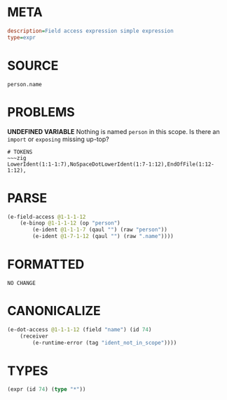 # META
~~~ini
description=Field access expression simple expression
type=expr
~~~
# SOURCE
~~~roc
person.name
~~~
# PROBLEMS
**UNDEFINED VARIABLE**
Nothing is named `person` in this scope.
Is there an `import` or `exposing` missing up-top?


~~~
# TOKENS
~~~zig
LowerIdent(1:1-1:7),NoSpaceDotLowerIdent(1:7-1:12),EndOfFile(1:12-1:12),
~~~
# PARSE
~~~clojure
(e-field-access @1-1-1-12
	(e-binop @1-1-1-12 (op "person")
		(e-ident @1-1-1-7 (qaul "") (raw "person"))
		(e-ident @1-7-1-12 (qaul "") (raw ".name"))))
~~~
# FORMATTED
~~~roc
NO CHANGE
~~~
# CANONICALIZE
~~~clojure
(e-dot-access @1-1-1-12 (field "name") (id 74)
	(receiver
		(e-runtime-error (tag "ident_not_in_scope"))))
~~~
# TYPES
~~~clojure
(expr (id 74) (type "*"))
~~~